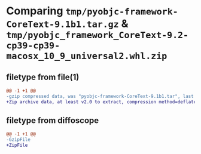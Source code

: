 # Comparing `tmp/pyobjc-framework-CoreText-9.1b1.tar.gz` & `tmp/pyobjc_framework_CoreText-9.2-cp39-cp39-macosx_10_9_universal2.whl.zip`

## filetype from file(1)

```diff
@@ -1 +1 @@
-gzip compressed data, was "pyobjc-framework-CoreText-9.1b1.tar", last modified: Sun Mar 26 11:22:21 2023, max compression
+Zip archive data, at least v2.0 to extract, compression method=deflate
```

## filetype from diffoscope

```diff
@@ -1 +1 @@
-GzipFile
+ZipFile
```

